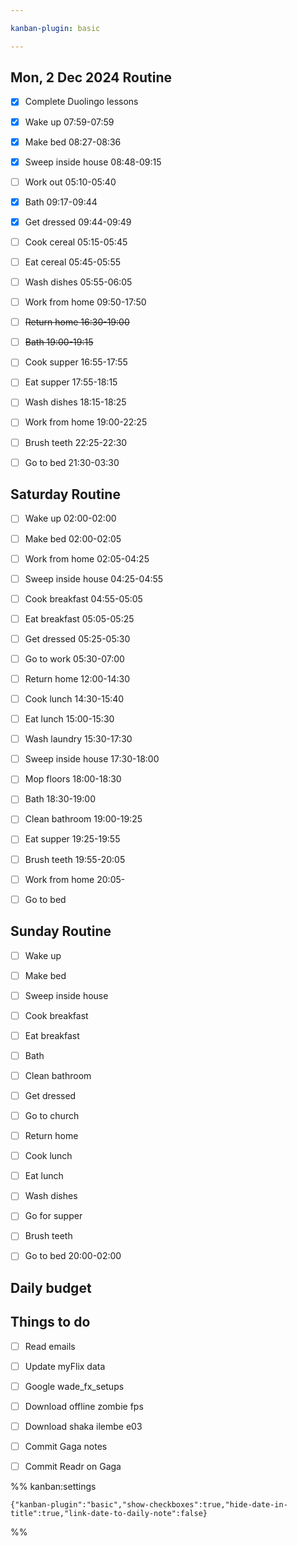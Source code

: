 ```yaml
---

kanban-plugin: basic

---
```


## Mon, 2 Dec 2024 Routine

- [x] Complete Duolingo lessons
- [x] Wake up 07:59-07:59
- [x] Make bed 08:27-08:36
- [x] Sweep inside house 08:48-09:15
- [ ] Work out 05:10-05:40
- [x] Bath 09:17-09:44
- [x] Get dressed 09:44-09:49
- [ ] Cook cereal 05:15-05:45
- [ ] Eat cereal 05:45-05:55
- [ ] Wash dishes 05:55-06:05
- [ ] Work from home 09:50-17:50
- [ ] ~~Return home 16:30-19:00~~
- [ ] ~~Bath 19:00-19:15~~
- [ ] Cook supper 16:55-17:55
- [ ] Eat supper 17:55-18:15
- [ ] Wash dishes 18:15-18:25
- [ ] Work from home 19:00-22:25
- [ ] Brush teeth 22:25-22:30
- [ ] Go to bed 21:30-03:30


## Saturday Routine

- [ ] Wake up 02:00-02:00
- [ ] Make bed 02:00-02:05
- [ ] Work from home 02:05-04:25
- [ ] Sweep inside house 04:25-04:55
- [ ] Cook breakfast 04:55-05:05
- [ ] Eat breakfast 05:05-05:25
- [ ] Get dressed 05:25-05:30
- [ ] Go to work 05:30-07:00
- [ ] Return home 12:00-14:30
- [ ] Cook lunch 14:30-15:40
- [ ] Eat lunch 15:00-15:30
- [ ] Wash laundry 15:30-17:30
- [ ] Sweep inside house 17:30-18:00
- [ ] Mop floors 18:00-18:30
- [ ] Bath 18:30-19:00
- [ ] Clean bathroom 19:00-19:25
- [ ] Eat supper 19:25-19:55
- [ ] Brush teeth 19:55-20:05
- [ ] Work from home 20:05-
- [ ] Go to bed


## Sunday Routine

- [ ] Wake up
- [ ] Make bed
- [ ] Sweep inside house
- [ ] Cook breakfast
- [ ] Eat breakfast
- [ ] Bath
- [ ] Clean bathroom
- [ ] Get dressed
- [ ] Go to church
- [ ] Return home
- [ ] Cook lunch
- [ ] Eat lunch
- [ ] Wash dishes
- [ ] Go for supper
- [ ] Brush teeth
- [ ] Go to bed 20:00-02:00


## Daily budget



## Things to do

- [ ] Read emails
- [ ] Update myFlix data
- [ ] Google wade_fx_setups
- [ ] Download offline zombie fps
- [ ] Download shaka ilembe e03
- [ ] Commit Gaga notes
- [ ] Commit Readr on Gaga




%% kanban:settings
```
{"kanban-plugin":"basic","show-checkboxes":true,"hide-date-in-title":true,"link-date-to-daily-note":false}
```
%%